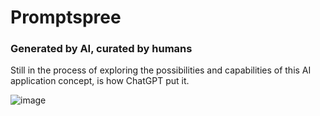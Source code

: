 # Promptspree

### Generated by AI, curated by humans

Still in the process of exploring the possibilities and capabilities of this AI application concept, is how ChatGPT put it.

![image](https://user-images.githubusercontent.com/1434675/219438859-1315f46f-1bc6-47f2-9b53-4596c7217bd8.png)

